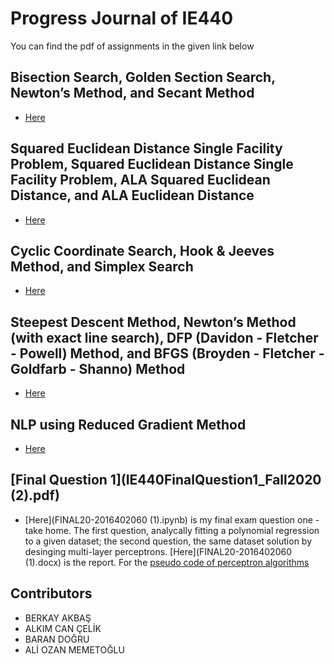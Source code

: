 # Progress Journal of IE440
You can find the pdf of assignments in the given link below

## Bisection Search, Golden Section Search, Newton’s Method, and Secant Method

- [Here](https://colab.research.google.com/drive/1QLTN3TeJOPX5eqxxGi8RhgcOSfqQp88M?usp=sharing)

## Squared Euclidean Distance Single Facility Problem, Squared Euclidean Distance Single Facility Problem, ALA Squared Euclidean Distance, and ALA Euclidean Distance

- [Here](https://colab.research.google.com/drive/18FV5bwPcc9mrQTrRLupIz6xHTgNRCWOF?usp=sharing)

## Cyclic Coordinate Search, Hook & Jeeves Method, and Simplex Search

- [Here](https://colab.research.google.com/drive/15aARYTA7Fa0rqNrQ6woHCc-E_LKjCnUT#scrollTo=mEprdT-KAccF)

## Steepest Descent Method, Newton’s Method (with exact line search), DFP (Davidon - Fletcher - Powell) Method, and BFGS (Broyden - Fletcher - Goldfarb - Shanno) Method

- [Here](https://colab.research.google.com/drive/1seWOsdtP1a6WQyZkm1nvr_64tIwCzA2i?usp=sharing)

## NLP using Reduced Gradient Method

- [Here](https://colab.research.google.com/drive/1B4mRfk66gy7xbmUU2pjTRT4SXe2IzOYS#scrollTo=6l0Gdzv5jd7k)

## [Final Question 1](IE440FinalQuestion1_Fall2020 (2).pdf)

- [Here](FINAL20-2016402060 (1).ipynb) is my final exam question one - take home. The first question, analycally fitting a polynomial regression to a given dataset; the second question, the same dataset solution by desinging multi-layer perceptrons. [Here](FINAL20-2016402060 (1).docx) is the report. For the [pseudo code of perceptron algorithms](PerceptronAlgorithms.pdf) 

## Contributors 
* BERKAY AKBAŞ
* ALKIM CAN ÇELİK
* BARAN DOĞRU
* ALİ OZAN MEMETOĞLU

